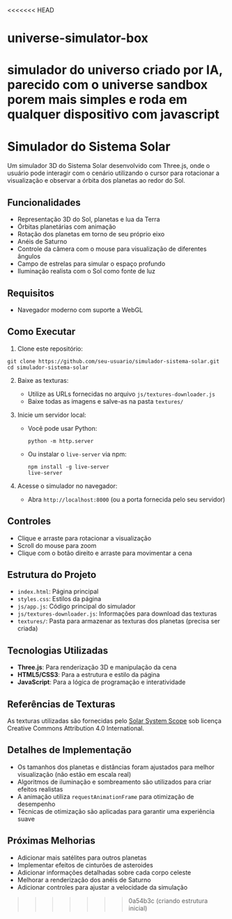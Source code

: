 <<<<<<< HEAD
# universe-simulator-box
simulador do universo criado por IA, parecido com o universe sandbox porem mais simples e roda em qualquer dispositivo com javascript
=======
# Simulador do Sistema Solar

Um simulador 3D do Sistema Solar desenvolvido com Three.js, onde o usuário pode interagir com o cenário utilizando o cursor para rotacionar a visualização e observar a órbita dos planetas ao redor do Sol.

## Funcionalidades

- Representação 3D do Sol, planetas e lua da Terra
- Órbitas planetárias com animação
- Rotação dos planetas em torno de seu próprio eixo
- Anéis de Saturno
- Controle da câmera com o mouse para visualização de diferentes ângulos
- Campo de estrelas para simular o espaço profundo
- Iluminação realista com o Sol como fonte de luz

## Requisitos

- Navegador moderno com suporte a WebGL

## Como Executar

1. Clone este repositório:
```
git clone https://github.com/seu-usuario/simulador-sistema-solar.git
cd simulador-sistema-solar
```

2. Baixe as texturas:
   - Utilize as URLs fornecidas no arquivo `js/textures-downloader.js`
   - Baixe todas as imagens e salve-as na pasta `textures/`

3. Inicie um servidor local:
   - Você pode usar Python:
     ```
     python -m http.server
     ```
   - Ou instalar o `live-server` via npm:
     ```
     npm install -g live-server
     live-server
     ```

4. Acesse o simulador no navegador:
   - Abra `http://localhost:8000` (ou a porta fornecida pelo seu servidor)

## Controles

- Clique e arraste para rotacionar a visualização
- Scroll do mouse para zoom
- Clique com o botão direito e arraste para movimentar a cena

## Estrutura do Projeto

- `index.html`: Página principal
- `styles.css`: Estilos da página
- `js/app.js`: Código principal do simulador
- `js/textures-downloader.js`: Informações para download das texturas
- `textures/`: Pasta para armazenar as texturas dos planetas (precisa ser criada)

## Tecnologias Utilizadas

- **Three.js**: Para renderização 3D e manipulação da cena
- **HTML5/CSS3**: Para a estrutura e estilo da página
- **JavaScript**: Para a lógica de programação e interatividade

## Referências de Texturas

As texturas utilizadas são fornecidas pelo [Solar System Scope](https://www.solarsystemscope.com/textures/) sob licença Creative Commons Attribution 4.0 International.

## Detalhes de Implementação

- Os tamanhos dos planetas e distâncias foram ajustados para melhor visualização (não estão em escala real)
- Algoritmos de iluminação e sombreamento são utilizados para criar efeitos realistas
- A animação utiliza `requestAnimationFrame` para otimização de desempenho
- Técnicas de otimização são aplicadas para garantir uma experiência suave

## Próximas Melhorias

- Adicionar mais satélites para outros planetas
- Implementar efeitos de cinturões de asteroides
- Adicionar informações detalhadas sobre cada corpo celeste
- Melhorar a renderização dos anéis de Saturno
- Adicionar controles para ajustar a velocidade da simulação
>>>>>>> 0a54b3c (criando estrutura inicial)
